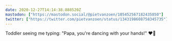 ```yaml
---
date: 2020-12-27T14:14:38.888520Z
mastodon: ["https://mastodon.social/@pietvanzoen/105452567182435850"]
twitter: ["https://twitter.com/pietvanzoen/status/1343198608758345735"]
---
```

Toddler seeing me typing: "Papa, you're dancing with your hands!" ❤️🕺
